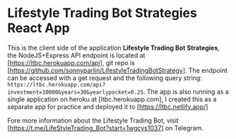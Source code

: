 # Lifestyle Trading Bot Strategies React App

This is the client side of the application **Lifestyle Trading Bot Strategies**, the NodeJS+Express API endpoint is located at [https://ltbc.herokuapp.com/api], git repo is [https://github.com/sonnyparlin/LifestyleTradingBotStrategy]. The endpoint can be accessed with a get request and the following query string: `https://ltbc.herokuapp.com/api?investment=10000&years=30&yearlypocket=0.25`. The app is also running as a single application on heroku at [ltbc.herokuapp.com], I created this as a separate app for practice and deployed it to [https://ltbc.netlify.app/]

Fore more information about the Lifestyle Trading Bot, visit [https://t.me/LifeStyleTrading_Bot?start=1wgcys1037] on Telegram.
